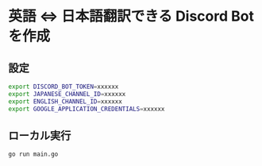 # 英語 ⇔ 日本語翻訳できる Discord Bot を作成

## 設定

```bash
export DISCORD_BOT_TOKEN=xxxxxx
export JAPANESE_CHANNEL_ID=xxxxxx
export ENGLISH_CHANNEL_ID=xxxxxx
export GOOGLE_APPLICATION_CREDENTIALS=xxxxxx
```

## ローカル実行

```bash
go run main.go
```
